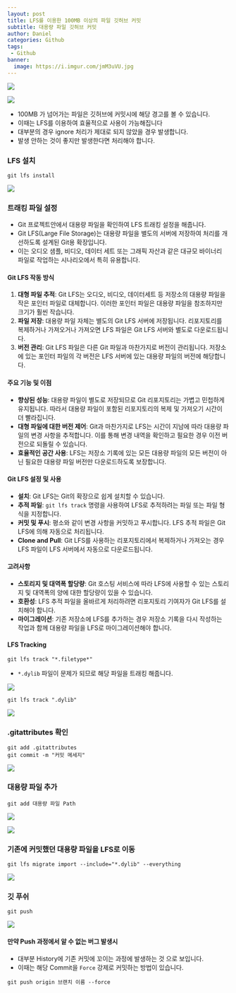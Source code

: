 ```yaml
---
layout: post
title: LFS를 이용한 100MB 이상의 파일 깃허브 커밋
subtitle: 대용량 파일 깃허브 커밋
author: Daniel
categories: Github
tags: 
 - Github
banner:
  image: https://i.imgur.com/jmM3uVU.jpg
---
```

![](https://teamsparta.notion.site/image/https%3A%2F%2Fs3-us-west-2.amazonaws.com%2Fsecure.notion-static.com%2F573d499f-80ac-4e49-a243-d5079503ca40%2F3.png?table=block&id=d5e15def-1ac2-420f-9c62-49b36a9a637e&spaceId=83c75a39-3aba-4ba4-a792-7aefe4b07895&width=2000&userId=&cache=v2)

![](https://i.imgur.com/jmM3uVU.jpg)

- 100MB 가 넘어가는 파일은 깃허브에 커밋시에 해당 경고를 볼 수 있습니다.
- 이때는 LFS를 이용하여 효율적으로 사용이 가능해집니다
- 대부분의 경우 ignore 처리가 제대로 되지 않았을 경우 발생합니다.
- 발생 안하는 것이 좋지만 발생한다면 처리해야 합니다.

### LFS 설치

```shell
git lfs install
```

![](https://i.imgur.com/UedV5ru.jpg)

### 트래킹 파일 설정
- Git 프로젝트안에서 대용량 파일을 확인하여 LFS 트래킹 설정을 해줍니다.
- Git LFS(Large File Storage)는 대용량 파일을 별도의 서버에 저장하여 처리를 개선하도록 설계된 Git용 확장입니다. 
- 이는 오디오 샘플, 비디오, 데이터 세트 또는 그래픽 자산과 같은 대규모 바이너리 파일로 작업하는 시나리오에서 특히 유용합니다. 

#### Git LFS 작동 방식

1. **대형 파일 추적**: Git LFS는 오디오, 비디오, 데이터세트 등 저장소의 대용량 파일을 작은 포인터 파일로 대체합니다. 이러한 포인터 파일은 대용량 파일을 참조하지만 크기가 훨씬 작습니다.
2. **파일 저장**: 대용량 파일 자체는 별도의 Git LFS 서버에 저장됩니다. 리포지토리를 복제하거나 가져오거나 가져오면 LFS 파일은 Git LFS 서버와 별도로 다운로드됩니다.
3. **버전 관리**: Git LFS 파일은 다른 Git 파일과 마찬가지로 버전이 관리됩니다. 저장소에 있는 포인터 파일의 각 버전은 LFS 서버에 있는 대용량 파일의 버전에 해당합니다.

#### 주요 기능 및 이점

- **향상된 성능**: 대용량 파일이 별도로 저장되므로 Git 리포지토리는 가볍고 민첩하게 유지됩니다. 따라서 대용량 파일이 포함된 리포지토리의 복제 및 가져오기 시간이 더 빨라집니다.
- **대형 파일에 대한 버전 제어**: Git과 마찬가지로 LFS는 시간이 지남에 따라 대용량 파일의 변경 사항을 추적합니다. 이를 통해 변경 내역을 확인하고 필요한 경우 이전 버전으로 되돌릴 수 있습니다.
- **효율적인 공간 사용**: LFS는 저장소 기록에 있는 모든 대용량 파일의 모든 버전이 아닌 필요한 대용량 파일 버전만 다운로드하도록 보장합니다.

#### Git LFS 설정 및 사용

- **설치**: Git LFS는 Git의 확장으로 쉽게 설치할 수 있습니다.
- **추적 파일**: `git lfs track` 명령을 사용하여 LFS로 추적하려는 파일 또는 파일 형식을 지정합니다.
- **커밋 및 푸시**: 평소와 같이 변경 사항을 커밋하고 푸시합니다. LFS 추적 파일은 Git LFS에 의해 자동으로 처리됩니다.
- **Clone and Pull**: Git LFS를 사용하는 리포지토리에서 복제하거나 가져오는 경우 LFS 파일이 LFS 서버에서 자동으로 다운로드됩니다.

#### 고려사항

- **스토리지 및 대역폭 할당량**: Git 호스팅 서비스에 따라 LFS에 사용할 수 있는 스토리지 및 대역폭의 양에 대한 할당량이 있을 수 있습니다.
- **호환성**: LFS 추적 파일을 올바르게 처리하려면 리포지토리 기여자가 Git LFS를 설치해야 합니다.
- **마이그레이션**: 기존 저장소에 LFS를 추가하는 경우 저장소 기록을 다시 작성하는 작업과 함께 대용량 파일을 LFS로 마이그레이션해야 합니다.

#### LFS Tracking

```shell
git lfs track "*.filetype*"
```

- `*.dylib` 파일이 문제가 되므로 해당 파일을 트래킹 해줍니다.

![](https://i.imgur.com/0l0tN0F.jpg)

```
git lfs track ".dylib"
```

![](https://i.imgur.com/vjAe95j.jpg)

### .gitattributes 확인

```shell
git add .gitattributes
git commit -m "커밋 메세지"
```

![](https://i.imgur.com/dOvqu2F.jpg)

### 대용량 파일 추가

```shell
git add 대용량 파일 Path
```

![](https://i.imgur.com/QSfYtzI.jpg)

![](https://i.imgur.com/mpk9dzO.jpg)

### 기존에 커밋했던 대용량 파일을 LFS로 이동

```shell
git lfs migrate import --include="*.dylib" --everything
```

![](https://i.imgur.com/x4zhgw1.jpg)
### 깃 푸쉬

```shell
git push
```

![](https://i.imgur.com/DusaFB6.jpg)

#### 만약 Push 과정에서 알 수 없는 버그 발생시
- 대부분 History에 기존 커밋에 꼬이는 과정에 발생하는 것 으로 보입니다.
- 이때는 해당 Commit을 `Force` 강제로 커밋하는 방법이 있습니다.

```shell
git push origin 브랜치 이름 --force
```